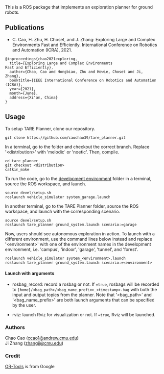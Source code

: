 This is a ROS package that implements an exploration planner for ground robots.

## Publications
- C. Cao, H. Zhu, H. Choset, and J. Zhang: Exploring Large and Complex Environments
Fast and Efficiently. International Conference on Robotics and Automation (ICRA), 2021.
```
@inproceedings{chao2021exploring,
  title={Exploring Large and Complex Environments
Fast and Efficiently},
  author={Chao, Cao and Hongbiao, Zhu and Howie, Choset and Ji, Zhang},
  booktitle={IEEE International Conference on Robotics and Automation (ICRA)},
  year={2021},
  month={June},
  address={Xi'an, China}
}
```
## Usage
To setup TARE Planner, clone our repository.
```
git clone https://github.com/caochao39/tare_planner.git
```
In a terminal, go to the folder and checkout the correct branch. Replace '\<distribution\>' with 'melodic' or 'noetic'. Then, compile.

```
cd tare_planner
git checkout <distribution>
catkin_make
```
To run the code, go to the [development environment](http://cmu-exploration.com) folder in a terminal, source the ROS workspace, and launch.
```
source devel/setup.sh
roslaunch vehicle_simulator system_garage.launch
```
In another terminal, go to the TARE Planner folder, source the ROS workspace, and launch with the corresponding scenario.
```
source devel/setup.sh
roslaunch tare_planner ground_system.launch scenario:=garage
```
Now, users should see autonomous exploration in action. To launch with a different environment, use the command lines below instead and replace '\<environment\>' with one of the environment names in the development environment, i.e. 'campus', 'indoor', 'garage', 'tunnel', and 'forest'.
```
roslaunch vehicle_simulator system_<environment>.launch
roslaunch tare_planner ground_system.launch scenario:=<environment>
```
#### Launch with arguments
* rosbag_record: record a rosbag or not. If ```=true```, rosbags will be recorded to ```[home]/<bag_path>/<bag_name_prefix>_<timestamp>.bag``` with both the input and output topics from the planner. Note that '\<bag_path\>' and '\<bag_name_prefix\>' are both launch arguments that can be specified by the user.

* rviz: launch Rviz for visualization or not. If ```=true```, Rviz will be launched.

### Authors 
Chao Cao (ccao1@andrew.cmu.edu)\
Ji Zhang (zhangji@cmu.edu)

### Credit
[OR-Tools](https://developers.google.com/optimization) is from Google